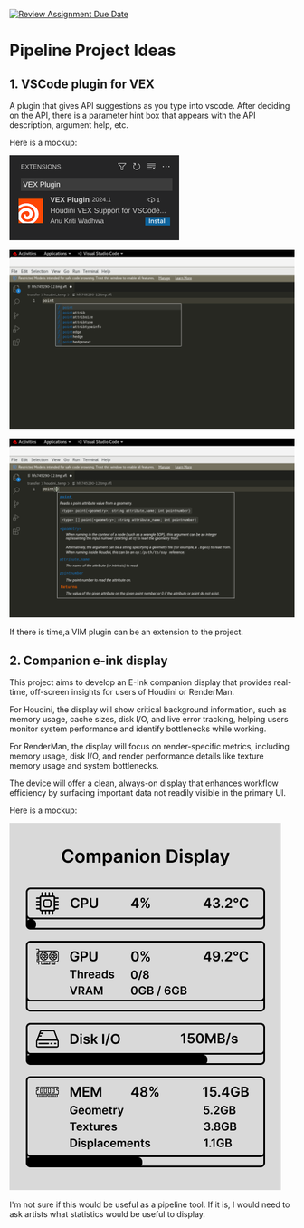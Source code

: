 [![Review Assignment Due Date](https://classroom.github.com/assets/deadline-readme-button-22041afd0340ce965d47ae6ef1cefeee28c7c493a6346c4f15d667ab976d596c.svg)](https://classroom.github.com/a/Tn7g_Mhz)

# Pipeline Project Ideas

## 1. VSCode plugin for VEX

A plugin that gives API suggestions as you type into vscode.
After deciding on the API, there is a parameter hint box that appears with the API description, argument help, etc.

Here is a mockup:

![extension-mockup](./assets/extension-mockup.png)

![APISuggestions-mockup](./assets/APISuggestions-mockup.png)

![APIHint-mockup](./assets/APIHint-mockup.png)

If there is time,a VIM plugin can be an extension to the project.

## 2. Companion e-ink display

This project aims to develop an E-Ink companion display that provides real-time, off-screen insights for users of Houdini or RenderMan. 

For Houdini, the display will show critical background information, such as memory usage, cache sizes, disk I/O, and live error tracking, helping users monitor system performance and identify bottlenecks while working. 

For RenderMan, the display will focus on render-specific metrics, including memory usage, disk I/O, and render performance details like texture memory usage and system bottlenecks. 

The device will offer a clean, always-on display that enhances workflow efficiency by surfacing important data not readily visible in the primary UI.

Here is a mockup:

![einkDisplay-mockup](./assets/einkDisplay-mockup.png)

I'm not sure if this would be useful as a pipeline tool. If it is, I would need to ask artists what statistics would be useful to display.